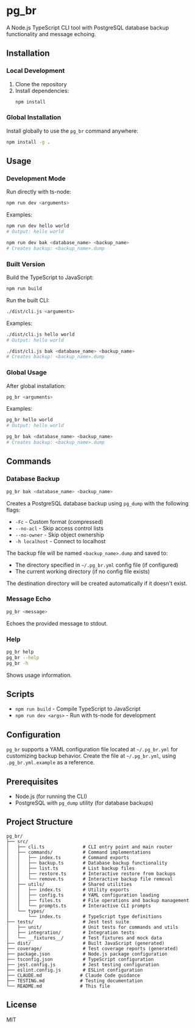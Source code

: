 # pg_br

A Node.js TypeScript CLI tool with PostgreSQL database backup functionality and message echoing.

## Installation

### Local Development

1. Clone the repository
2. Install dependencies:
   ```bash
   npm install
   ```

### Global Installation

Install globally to use the `pg_br` command anywhere:

```bash
npm install -g .
```

## Usage

### Development Mode

Run directly with ts-node:

```bash
npm run dev <arguments>
```

Examples:

```bash
npm run dev hello world
# Output: hello world

npm run dev bak <database_name> <backup_name>
# Creates backup: <backup_name>.dump
```

### Built Version

Build the TypeScript to JavaScript:

```bash
npm run build
```

Run the built CLI:

```bash
./dist/cli.js <arguments>
```

Examples:

```bash
./dist/cli.js hello world
# Output: hello world

./dist/cli.js bak <database_name> <backup_name>
# Creates backup: <backup_name>.dump
```

### Global Usage

After global installation:

```bash
pg_br <arguments>
```

Examples:

```bash
pg_br hello world
# Output: hello world

pg_br bak <database_name> <backup_name>
# Creates backup: <backup_name>.dump
```

## Commands

### Database Backup

```bash
pg_br bak <database_name> <backup_name>
```

Creates a PostgreSQL database backup using `pg_dump` with the following flags:

- `-Fc` - Custom format (compressed)
- `--no-acl` - Skip access control lists
- `--no-owner` - Skip object ownership
- `-h localhost` - Connect to localhost

The backup file will be named `<backup_name>.dump` and saved to:

- The directory specified in `~/.pg_br.yml` config file (if configured)
- The current working directory (if no config file exists)

The destination directory will be created automatically if it doesn't exist.

### Message Echo

```bash
pg_br <message>
```

Echoes the provided message to stdout.

### Help

```bash
pg_br help
pg_br --help
pg_br -h
```

Shows usage information.

## Scripts

- `npm run build` - Compile TypeScript to JavaScript
- `npm run dev <args>` - Run with ts-node for development

## Configuration

`pg_br` supports a YAML configuration file located at `~/.pg_br.yml` for customizing backup behavior. Create the file at `~/.pg_br.yml`, using `.pg_br.yml.example` as a reference.

## Prerequisites

- Node.js (for running the CLI)
- PostgreSQL with `pg_dump` utility (for database backups)

## Project Structure

```
pg_br/
├── src/
│   ├── cli.ts              # CLI entry point and main router
│   ├── commands/           # Command implementations
│   │   ├── index.ts        # Command exports
│   │   ├── backup.ts       # Database backup functionality
│   │   ├── list.ts         # List backup files
│   │   ├── restore.ts      # Interactive restore from backups
│   │   └── remove.ts       # Interactive backup file removal
│   ├── utils/              # Shared utilities
│   │   ├── index.ts        # Utility exports
│   │   ├── config.ts       # YAML configuration loading
│   │   ├── files.ts        # File operations and backup management
│   │   └── prompts.ts      # Interactive CLI prompts
│   └── types/
│       └── index.ts        # TypeScript type definitions
├── tests/                  # Jest test suite
│   ├── unit/               # Unit tests for commands and utils
│   ├── integration/        # Integration tests
│   └── __fixtures__/       # Test fixtures and mock data
├── dist/                   # Built JavaScript (generated)
├── coverage/               # Test coverage reports (generated)
├── package.json            # Node.js package configuration
├── tsconfig.json           # TypeScript configuration
├── jest.config.js          # Jest testing configuration
├── eslint.config.js        # ESLint configuration
├── CLAUDE.md              # Claude Code guidance
├── TESTING.md             # Testing documentation
└── README.md              # This file
```

## License

MIT
